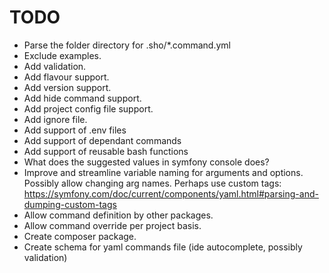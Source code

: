 # TODO
- Parse the folder directory for .sho/*.command.yml
- Exclude examples.
- Add validation.
- Add flavour support.
- Add version support.
- Add hide command support.
- Add project config file support.
- Add ignore file.
- Add support of .env files
- Add support of dependant commands
- Add support of reusable bash functions
- What does the suggested values in symfony console does?
- Improve and streamline variable naming for arguments and options. Possibly allow changing arg names. Perhaps use custom tags: https://symfony.com/doc/current/components/yaml.html#parsing-and-dumping-custom-tags
- Allow command definition by other packages.
- Allow command override per project basis.
- Create composer package.
- Create schema for yaml commands file (ide autocomplete, possibly validation)
